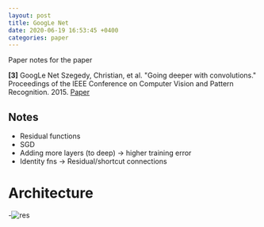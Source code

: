 ```yaml
---
layout: post
title: GoogLe Net
date: 2020-06-19 16:53:45 +0400
categories: paper
---
```

Paper notes for the paper


**[3]** GoogLe Net
 Szegedy, Christian, et al. "Going deeper with convolutions." Proceedings of the IEEE Conference on Computer Vision and Pattern Recognition. 2015.
 [Paper](http://www.cv-foundation.org/openaccess/content_cvpr_2015/papers/Szegedy_Going_Deeper_With_2015_CVPR_paper.pdf)


## Notes
- Residual functions
- SGD
- Adding more layers (to deep) -> higher training error
- Identity fns -> Residual/shortcut connections

# Architecture
-![res](model.png)
